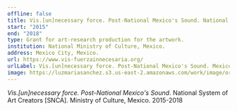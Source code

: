 ```yaml
---
offline: false
title: Vis.[un]necessary force. Post-National Mexico's Sound. National System of Art Creators [SNCA]. Ministry of Culture, Mexico. 2015-2018.
start: "2015"
end: "2018"
type: Grant for art-research production for the artwork.
institution: National Ministry of Culture, Mexico.
address: Mexico City, Mexico.
url: https://www.vis-fuerzainnecesaria.org/
urlLabel: Vis.[un]necessary force. Post-National Mexico's Sound. Mexico City, Mexico. 
image: https://luzmariasanchez.s3.us-east-2.amazonaws.com/work/image/original/post_creadoresescenicos1.jpg
---
```


*Vis.[un]necessary force. Post-National Mexico's Sound*. National System of Art Creators [SNCA]. Ministry of Culture, Mexico. 2015-2018

